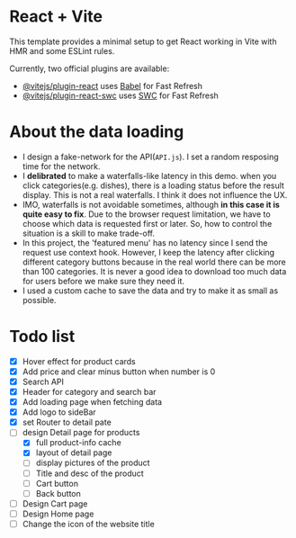 # React + Vite

This template provides a minimal setup to get React working in Vite with HMR and some ESLint rules.

Currently, two official plugins are available:

- [@vitejs/plugin-react](https://github.com/vitejs/vite-plugin-react/blob/main/packages/plugin-react/README.md) uses [Babel](https://babeljs.io/) for Fast Refresh
- [@vitejs/plugin-react-swc](https://github.com/vitejs/vite-plugin-react-swc) uses [SWC](https://swc.rs/) for Fast Refresh

# About the data loading

- I design a fake-network for the API(`API.js`). I set a random resposing time for the network.
- I **delibrated** to make a waterfalls-like latency in this demo. when you click categories(e.g. dishes), there is a loading status before the result display. This is not a real waterfalls. I think it does not influence the UX.
- IMO, waterfalls is not avoidable sometimes, although **in this case it is quite easy to fix**. Due to the browser request limitation, we have to choose which data is requested first or later. So, how to control the situation is a skill to make trade-off.
- In this project, the 'featured menu' has no latency since I send the request use context hook. However, I keep the latency after clicking different category buttons because in the real world there can be more than 100 categories. It is never a good idea to download too much data for users before we make sure they need it.
- I used a custom cache to save the data and try to make it as small as possible.

# Todo list

- [x] Hover effect for product cards
- [x] Add price and clear minus button when number is 0
- [x] Search API
- [x] Header for category and search bar
- [x] Add loading page when fetching data
- [x] Add logo to sideBar
- [x] set Router to detail pate
- [ ] design Detail page for products
  - [x] full product-info cache
  - [x] layout of detail page
  - [ ] display pictures of the product
  - [ ] Title and desc of the product
  - [ ] Cart button
  - [ ] Back button
- [ ] Design Cart page
- [ ] Design Home page
- [ ] Change the icon of the website title
